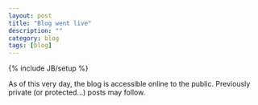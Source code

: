 ```yaml
---
layout: post
title: "Blog went live"
description: ""
category: blog
tags: [blog]
---
```

{% include JB/setup %}

As of this very day, the blog is accessible online to the public. Previously private (or protected...) posts may follow.
